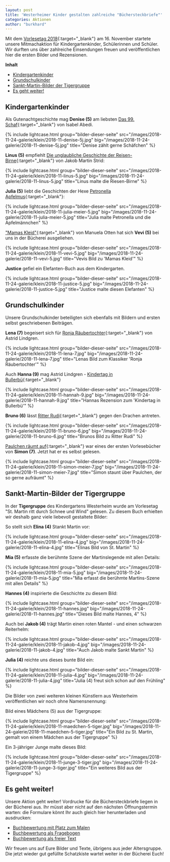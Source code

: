 ```yaml
---
layout: post
title: 'Westerheimer Kinder gestalten zahlreiche "Büchersteckbriefe"'
categories: Aktionen
author: "burkhard"
---
```


Mit dem [Vorlesetag 2018](https://www.vorlesetag.de/){:target="_blank"} am 16. November startete unsere Mitmachaktion für Kindergartenkinder, Schülerinnen und Schüler. Wir durften uns über zahlreiche Einsendungen freuen und veröffentlichen hier die ersten Bilder und Rezensionen.

**Inhalt**

* [Kindergartenkinder](#kindergartenkinder)
* [Grundschulkinder](#grundschulkinder)
* [Sankt-Martin-Bilder der Tigergruppe](#sankt-martin-bilder-der-tigergruppe)
* [Es geht weiter!](#es-geht-weiter)

## Kindergartenkinder

Als Gutenachtgeschichte mag **Denise (5)** am liebsten [Das 99. Schaf](https://www.lovelybooks.de/autor/Isabel-Abedi/Sammelband-Das-99-Schaf-285055502-w/){:target="_blank"} von Isabel Abedi.

{% include lightcase.html group="bilder-dieser-seite"
      src="/images/2018-11-24-galerie/klein/2018-11-denise-5j.jpg" 
      big="/images/2018-11-24-galerie/2018-11-denise-5j.jpg" 
      title="Denise zählt gerne Schäfchen" %}

**Linus (5)** empfiehlt [Die unglaubliche Geschichte der Reisen-Birne](https://www.kinderbuchlesen.de/die-unglaubliche-geschichte-von-der-riesenbirne){:target="_blank"} von Jakob Martin Strid:

{% include lightcase.html group="bilder-dieser-seite"
      src="/images/2018-11-24-galerie/klein/2018-11-linus-5.jpg" 
      big="/images/2018-11-24-galerie/2018-11-linus-5.jpg" 
      title="Linus malte die Riesen-Birne" %}
      

**Julia (5)** liebt die Geschichten der Hexe [Petronella Apfelmus](https://www.luebbe.de/boje/buecher/kinderbuecher/petronella-apfelmus/id_6434114){:target="_blank"}:

{% include lightcase.html group="bilder-dieser-seite"
      src="/images/2018-11-24-galerie/klein/2018-11-julia-meier-5.jpg" 
      big="/images/2018-11-24-galerie/2018-11-julia-meier-5.jpg" 
      title="Julia malte Petronella und die Apfelmännchen" %}

["Mamas Kleid"](https://www.biblino.de/index.php?id=243&action=5&mnummer=12013038&showdetails=1){:target="_blank"} von Manuela Otten hat sich **Vevi (5)** bei uns in der Bücherei ausgeliehen.

{% include lightcase.html group="bilder-dieser-seite"
      src="/images/2018-11-24-galerie/klein/2018-11-vevi-5.jpg" 
      big="/images/2018-11-24-galerie/2018-11-vevi-5.jpg" 
      title="Vevis Bild zu 'Mamas Kleid'" %}

**Justice** gefiel ein Elefanten-Buch aus dem Kindergarten.

{% include lightcase.html group="bilder-dieser-seite"
      src="/images/2018-11-24-galerie/klein/2018-11-justice-5.jpg" 
      big="/images/2018-11-24-galerie/2018-11-justice-5.jpg" 
      title="Justice malte diesen Elefanten" %}

      
## Grundschulkinder

Unsere Grundschulkinder beteiligten sich ebenfalls mit Bildern und ersten selbst geschriebenen Beiträgen.

**Lena (7)** begeisert sich für [Ronja Räubertochter](https://www.biblino.de/index.php?id=243&action=5&mnummer=11992705&showdetails=1){:target="_blank"} von Astrid Lindgren.

{% include lightcase.html group="bilder-dieser-seite"
      src="/images/2018-11-24-galerie/klein/2018-11-lena-7.jpg" 
      big="/images/2018-11-24-galerie/2018-11-lena-7.jpg" 
      title="Lenas Bild zum Klassiker 'Ronja Räubertochter'" %}

Auch **Hanna (9)** mag Astrid Lindgren - [Kindertag in Bullerbü](https://www.biblino.de/index.php?id=243&action=5&mnummer=12014067&showdetails=1){:target="_blank"}

{% include lightcase.html group="bilder-dieser-seite"
      src="/images/2018-11-24-galerie/klein/2018-11-hannah-9.jpg" 
      big="/images/2018-11-24-galerie/2018-11-hannah-9.jpg" 
      title="Hannas Rezension zum 'Kindertag in Bullerbü'" %}
      
**Bruno (6)** lässt [Ritter Rudi](https://www.biblino.de/index.php?id=243&action=5&mnummer=12013132&showdetails=1){:target="_blank"} gegen den Drachen antreten.

{% include lightcase.html group="bilder-dieser-seite"
      src="/images/2018-11-24-galerie/klein/2018-11-bruno-6.jpg" 
      big="/images/2018-11-24-galerie/2018-11-bruno-6.jpg" 
      title="Brunos Bild zu Ritter Rudi" %}

[Paulchen räumt auf](https://www.biblino.de/index.php?id=243&action=5&mnummer=12014044&showdetails=1){:target="_blank"} war eines der ersten Vorlesebücher von **Simon (7)**. Jetzt hat er es selbst gelesen.

{% include lightcase.html group="bilder-dieser-seite"
      src="/images/2018-11-24-galerie/klein/2018-11-simon-meier-7.jpg" 
      big="/images/2018-11-24-galerie/2018-11-simon-meier-7.jpg" 
      title="Simon staunt über Paulchen, der so gerne aufräumt" %}
      
## Sankt-Martin-Bilder der Tigergruppe

In der **Tigergruppe** des Kindergartens Westerheim wurde am Vorlesetag "St. Martin ritt durch Schnee und Wind" gelesen. Zu diesem Buch erhielten wir deshalb ganz viele liebevoll gestaltete Bilder:

So stellt sich **Elina (4)** Stankt Martin vor:

{% include lightcase.html group="bilder-dieser-seite"
      src="/images/2018-11-24-galerie/klein/2018-11-elina-4.jpg" 
      big="/images/2018-11-24-galerie/2018-11-elina-4.jpg" 
      title="Elinas Bild von St. Martin" %}

**Mia (5)** erfasste die berühmte Szene der Martinslegende mit allen Details:

{% include lightcase.html group="bilder-dieser-seite"
      src="/images/2018-11-24-galerie/klein/2018-11-mia-5.jpg" 
      big="/images/2018-11-24-galerie/2018-11-mia-5.jpg" 
      title="Mia erfasst die berühmte Martins-Szene mit allen Details" %}

**Hannes (4)** inspirierte die Geschichte zu diesem Bild:

{% include lightcase.html group="bilder-dieser-seite"
      src="/images/2018-11-24-galerie/klein/2018-11-hannes.jpg" 
      big="/images/2018-11-24-galerie/2018-11-hannes.jpg" 
      title="Dieses Bild malte Hannes, 4" %}

Auch bei **Jakob (4)** trägt Martin einen roten Mantel - und einen schwarzen Reiterhelm:

{% include lightcase.html group="bilder-dieser-seite"
      src="/images/2018-11-24-galerie/klein/2018-11-jakob-4.jpg" 
      big="/images/2018-11-24-galerie/2018-11-jakob-4.jpg" 
      title="Auch Jakob malte Sankt Martin" %}
      
**Julia (4)** reichte uns dieses bunte Bild ein:

{% include lightcase.html group="bilder-dieser-seite"
      src="/images/2018-11-24-galerie/klein/2018-11-julia-4.jpg" 
      big="/images/2018-11-24-galerie/2018-11-julia-4.jpg" 
      title="Julia (4) freut sich schon auf den Frühling" %}

Die Bilder von zwei weiteren kleinen Künstlern aus Westerheim veröffentlichen wir noch ohne Namensnennung:

Bild eines Mädchens (5) aus der Tigergruppe:

{% include lightcase.html group="bilder-dieser-seite"
      src="/images/2018-11-24-galerie/klein/2018-11-maedchen-5-tiger.jpg" 
      big="/images/2018-11-24-galerie/2018-11-maedchen-5-tiger.jpg" 
      title="Ein Bild zu St. Martin, gemalt von einem Mädchen aus der Tigergruppe" %}
      
Ein 3-jähriger Junge malte dieses Bild:

{% include lightcase.html group="bilder-dieser-seite"
      src="/images/2018-11-24-galerie/klein/2018-11-junge-3-tiger.jpg" 
      big="/images/2018-11-24-galerie/2018-11-junge-3-tiger.jpg" 
      title="Ein weiteres Bild aus der Tigergruppe" %}
      
## Es geht weiter!

Unsere Aktion geht weiter! Vordrucke für die Büchersteckbriefe liegen in der Bücherei aus. Ihr müsst aber nicht auf den nächsten Öffnungstermin warten: die Formulare könnt Ihr auch gleich hier herunterladen und ausdrucken:

- [Buchbewertung mit Platz zum Malen](/images/2018-11-15-vorleseaktion/BildZumBuchMalen.pdf)
- [Buchbewertung als Fragebogen](/images/2018-11-15-vorleseaktion/BuchFragebogen.pdf)
- [Buchbewertung als freier Text](/images/2018-11-15-vorleseaktion/RezensionFreierText.pdf)

Wir freuen uns auf Eure Bilder und Texte, übrigens aus jeder Altersgruppe. Die jetzt wieder gut gefüllte Schatzkiste wartet weiter in der Bücherei Euch!
